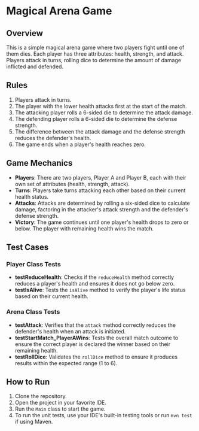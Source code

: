 # Magical Arena Game

## Overview

This is a simple magical arena game where two players fight until one of them dies. Each player has three attributes: health, strength, and attack. Players attack in turns, rolling dice to determine the amount of damage inflicted and defended.

## Rules

1. Players attack in turns.
2. The player with the lower health attacks first at the start of the match.
3. The attacking player rolls a 6-sided die to determine the attack damage.
4. The defending player rolls a 6-sided die to determine the defense strength.
5. The difference between the attack damage and the defense strength reduces the defender's health.
6. The game ends when a player's health reaches zero.

## Game Mechanics

- **Players**: There are two players, Player A and Player B, each with their own set of attributes (health, strength, attack).
- **Turns**: Players take turns attacking each other based on their current health status.
- **Attacks**: Attacks are determined by rolling a six-sided dice to calculate damage, factoring in the attacker's attack strength and the defender's defense strength.
- **Victory**: The game continues until one player's health drops to zero or below. The player with remaining health wins the match.

## Test Cases

### Player Class Tests

- **testReduceHealth**: Checks if the `reduceHealth` method correctly reduces a player's health and ensures it does not go below zero.
- **testIsAlive**: Tests the `isAlive` method to verify the player's life status based on their current health.

### Arena Class Tests

- **testAttack**: Verifies that the `attack` method correctly reduces the defender's health when an attack is initiated.
- **testStartMatch_PlayerAWins**: Tests the overall match outcome to ensure the correct player is declared the winner based on their remaining health.
- **testRollDice**: Validates the `rollDice` method to ensure it produces results within the expected range (1 to 6).


## How to Run

1. Clone the repository.
2. Open the project in your favorite IDE.
3. Run the `Main` class to start the game.
4. To run the unit tests, use your IDE's built-in testing tools or run `mvn test` if using Maven.






